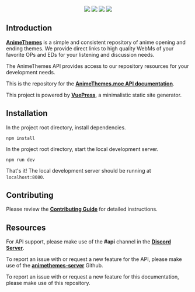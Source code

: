 <p align="center">
<a href="https://discordapp.com/invite/m9zbVyQ"><img src="https://img.shields.io/discord/354388306580078594.svg?label=&logo=discord&logoColor=ffffff&color=7389D8&labelColor=6A7EC2"></a>
<a href="https://github.com/AnimeThemes/animethemes-server/blob/wiki/LICENSE"><img src="https://img.shields.io/github/license/AnimeThemes/animethemes-server"></a>
<a href="https://reddit.com/r/AnimeThemes"><img src="https://img.shields.io/reddit/subreddit-subscribers/AnimeThemes?style=social"></a>
<a href="https://twitter.com/AnimeThemesMoe"><img src="https://img.shields.io/twitter/follow/AnimeThemesMoe?style=social"></a>
</p>

## Introduction

[**AnimeThemes**](https://animethemes.moe/) is a simple and consistent repository of anime opening and ending themes. We provide direct links to high quality WebMs of your favorite OPs and EDs for your listening and discussion needs.

The AnimeThemes API provides access to our repository resources for your development needs.

This is the repository for the [**AnimeThemes.moe API documentation**](https://api-docs.animethemes.moe/).

This project is powered by [**VuePress**](https://vuepress.vuejs.org/), a minimalistic static site generator.

## Installation

In the project root directory, install dependencies.

`npm install`

In the project root directory, start the local development server.

`npm run dev`

That's it! The local development server should be running at `localhost:8080`.

## Contributing

Please review the [**Contributing Guide**](https://github.com/AnimeThemes/animethemes-api-docs/blob/main/.github/CONTRIBUTING.md) for detailed instructions.

## Resources

For API support, please make use of the **#api** channel in the [**Discord Server**](https://discordapp.com/invite/m9zbVyQ).

To report an issue with or request a new feature for the API, please make use of the [**animethemes-server**](https://github.com/AnimeThemes/animethemes-server) Github.

To report an issue with or request a new feature for this documentation, please make use of this repository.